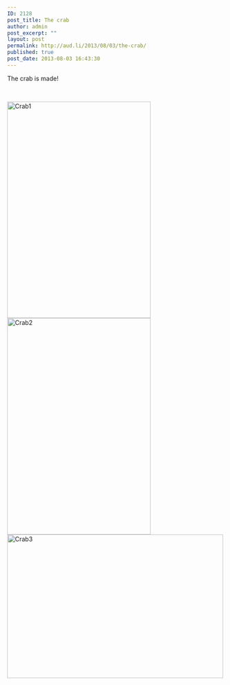 ```yaml
---
ID: 2128
post_title: The crab
author: admin
post_excerpt: ""
layout: post
permalink: http://aud.li/2013/08/03/the-crab/
published: true
post_date: 2013-08-03 16:43:30
---
```

The crab is made!

&nbsp;

<a href="http://aud.li/wp-content/uploads/2013/08/Crab1.jpg"><img class="alignnone size-medium wp-image-2129" alt="Crab1" src="http://aud.li/wp-content/uploads/2013/08/Crab1-332x500.jpg" width="332" height="500" /></a> <a href="http://aud.li/wp-content/uploads/2013/08/Crab2.jpg"><img class="alignnone size-medium wp-image-2130" alt="Crab2" src="http://aud.li/wp-content/uploads/2013/08/Crab2-332x500.jpg" width="332" height="500" /></a> <a href="http://aud.li/wp-content/uploads/2013/08/Crab3.jpg"><img class="alignnone size-medium wp-image-2131" alt="Crab3" src="http://aud.li/wp-content/uploads/2013/08/Crab3-500x332.jpg" width="500" height="332" /></a>

&nbsp;